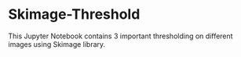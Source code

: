 # Skimage-Threshold
This Jupyter Notebook contains 3 important thresholding on different images using Skimage library.
